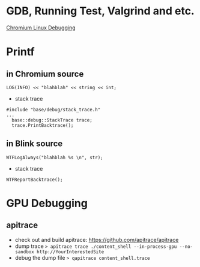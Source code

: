 # GDB, Running Test, Valgrind and etc.
[Chromium Linux Debugging](https://code.google.com/p/chromium/wiki/LinuxDebugging)

# Printf
## in Chromium source
`LOG(INFO) << "blahblah" << string << int;`

* stack trace
```
#include "base/debug/stack_trace.h"
...
  base::debug::StackTrace trace;
  trace.PrintBacktrace();
```

## in Blink source
`WTFLogAlways("blahblah %s \n", str);`

* stack trace

`WTFReportBacktrace();`

# GPU Debugging
## apitrace
* check out and build apitrace: https://github.com/apitrace/apitrace
* dump trace
`> apitrace trace ./content_shell --in-process-gpu --no-sandbox http://YourInterestedSite`
* debug the dump file
`> qapitrace content_shell.trace`